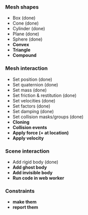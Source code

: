 ### Mesh shapes
* Box (done)
* Cone (done)
* Cylinder (done)
* Plane (done)
* Sphere (done)
* **Convex**
* **Triangle**
* **Compound**

### Mesh interaction
* Set position (done)
* Set quaternion (done)
* Set mass (done)
* Set friction & restitution (done)
* Set velocities (done)
* Set factors (done)
* Set damping (done)
* Set collision masks/groups (done)
* **Cloning**
* **Collision events**
* **Apply force (+ at location)**
* **Apply velocity**

### Scene interaction
* Add rigid body (done)
* **Add ghost body**
* **Add invisible body**
* **Run code in web worker**

### Constraints
* **make them**
* **report them**